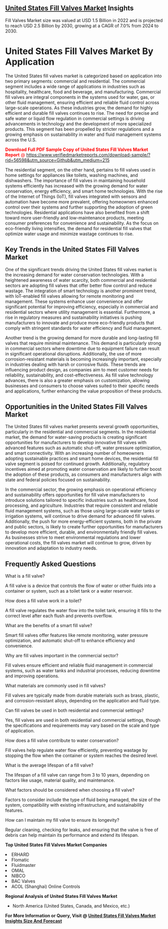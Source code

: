 <h2><a href="https://www.verifiedmarketreports.com/download-sample/?rid=56598&amp;utm_source=Github&amp;utm_medium=215" target="_blank">United States Fill Valves Market</a> Insights</h2><p>Fill Valves Market size was valued at USD 1.5 Billion in 2022 and is projected to reach USD 2.5 Billion by 2030, growing at a CAGR of 7.0% from 2024 to 2030.</p><p> <h1>United States Fill Valves Market By Application</h1> <p>The United States fill valves market is categorized based on application into two primary segments: commercial and residential. The commercial segment includes a wide range of applications in industries such as hospitality, healthcare, food and beverage, and manufacturing. Commercial fill valves are integral components in the systems used for water, gas, or other fluid management, ensuring efficient and reliable fluid control across large-scale operations. As these industries grow, the demand for highly efficient and durable fill valves continues to rise. The need for precise and safe water or liquid flow regulation in commercial settings is driving advancements in technology and the development of more specialized products. This segment has been propelled by stricter regulations and a growing emphasis on sustainability in water and fluid management systems across the U.S. <p><span class=""><span style="color: #ff0000;"><strong>Download Full PDF Sample Copy of United States Fill Valves Market Report</strong> @ </span><a href="https://www.verifiedmarketreports.com/download-sample/?rid=56598&amp;utm_source=Github&amp;utm_medium=215" target="_blank">https://www.verifiedmarketreports.com/download-sample/?rid=56598&amp;utm_source=Github&amp;utm_medium=215</a></span></p></p> <p>The residential segment, on the other hand, pertains to fill valves used in home settings for appliances like toilets, washing machines, and dishwashers. The importance of fill valves in maintaining household systems efficiently has increased with the growing demand for water conservation, energy efficiency, and smart home technologies. With the rise of the Internet of Things (IoT), fill valves integrated with sensors and automation have become more prevalent, offering homeowners enhanced control over their systems and further supporting the adoption of green technologies. Residential applications have also benefited from a shift toward more user-friendly and low-maintenance products, meeting consumer preferences for convenience and sustainability. As the focus on eco-friendly living intensifies, the demand for residential fill valves that optimize water usage and minimize wastage continues to rise.</p> <h2>Key Trends in the United States Fill Valves Market</h2> <p>One of the significant trends driving the United States fill valves market is the increasing demand for water conservation technologies. With a heightened awareness of water scarcity, both commercial and residential sectors are adopting fill valves that offer better flow control and reduce wastage. The integration of smart technology is another prominent trend, with IoT-enabled fill valves allowing for remote monitoring and management. These systems enhance user convenience and offer significant potential for improving efficiency, especially in commercial and residential sectors where utility management is essential. Furthermore, a rise in regulatory measures and sustainability initiatives is pushing manufacturers to innovate and produce more eco-friendly products that comply with stringent standards for water efficiency and fluid management. <p>Another trend is the growing demand for more durable and long-lasting fill valves that require minimal maintenance. This demand is particularly strong in commercial sectors where downtime due to equipment failure can result in significant operational disruptions. Additionally, the use of more corrosion-resistant materials is becoming increasingly important, especially in industries dealing with harsh or corrosive fluids. These trends are influencing product design, as companies aim to meet customer needs for reliability, sustainability, and cost-effectiveness. As fill valve technology advances, there is also a greater emphasis on customization, allowing businesses and consumers to choose valves suited to their specific needs and applications, further enhancing the value proposition of these products.</p> <h2>Opportunities in the United States Fill Valves Market</h2> <p>The United States fill valves market presents several growth opportunities, particularly in the residential and commercial segments. In the residential market, the demand for water-saving products is creating significant opportunities for manufacturers to develop innovative fill valves with advanced features such as automatic shut-off, water pressure optimization, and smart connectivity. With an increasing number of homeowners adopting sustainable practices and smart home devices, the residential fill valve segment is poised for continued growth. Additionally, regulatory incentives aimed at promoting water conservation are likely to further boost the adoption of these products, as consumers and manufacturers align with state and federal policies focused on sustainability. <p>In the commercial sector, the growing emphasis on operational efficiency and sustainability offers opportunities for fill valve manufacturers to introduce solutions tailored to specific industries such as healthcare, food processing, and agriculture. Industries that require consistent and reliable fluid management systems, such as those using large-scale water tanks or irrigation systems, will continue to drive demand for advanced fill valves. Additionally, the push for more energy-efficient systems, both in the private and public sectors, is likely to create further opportunities for manufacturers to develop more efficient, durable, and environmentally friendly fill valves. As businesses strive to meet environmental regulations and lower operational costs, the fill valves market will continue to grow, driven by innovation and adaptation to industry needs.</p> <h2>Frequently Asked Questions</h2> <p>What is a fill valve?</p> <p>A fill valve is a device that controls the flow of water or other fluids into a container or system, such as a toilet tank or a water reservoir.</p> <p>How does a fill valve work in a toilet?</p> <p>A fill valve regulates the water flow into the toilet tank, ensuring it fills to the correct level after each flush and prevents overflow.</p> <p>What are the benefits of a smart fill valve?</p> <p>Smart fill valves offer features like remote monitoring, water pressure optimization, and automatic shut-off to enhance efficiency and convenience.</p> <p>Why are fill valves important in the commercial sector?</p> <p>Fill valves ensure efficient and reliable fluid management in commercial systems, such as water tanks and industrial processes, reducing downtime and improving operations.</p> <p>What materials are commonly used in fill valves?</p> <p>Fill valves are typically made from durable materials such as brass, plastic, and corrosion-resistant alloys, depending on the application and fluid type.</p> <p>Can fill valves be used in both residential and commercial settings?</p> <p>Yes, fill valves are used in both residential and commercial settings, though the specifications and requirements may vary based on the scale and type of application.</p> <p>How does a fill valve contribute to water conservation?</p> <p>Fill valves help regulate water flow efficiently, preventing wastage by stopping the flow when the container or system reaches the desired level.</p> <p>What is the average lifespan of a fill valve?</p> <p>The lifespan of a fill valve can range from 3 to 10 years, depending on factors like usage, material quality, and maintenance.</p> <p>What factors should be considered when choosing a fill valve?</p> <p>Factors to consider include the type of fluid being managed, the size of the system, compatibility with existing infrastructure, and sustainability features.</p> <p>How can I maintain my fill valve to ensure its longevity?</p> <p>Regular cleaning, checking for leaks, and ensuring that the valve is free of debris can help maintain its performance and extend its lifespan.</p> </p><p><strong>Top United States Fill Valves Market Companies</strong></p><div data-test-id=""><p><li>ERHARD</li><li> Flomatic</li><li> Fluidmaster</li><li> OMAL</li><li> NIBCO</li><li> BAC Valves</li><li> ACOL (Shanghai) Online Controls</li></p><div><strong>Regional Analysis of&nbsp;United States Fill Valves Market</strong></div><ul><li dir="ltr"><p dir="ltr">North America&nbsp;(United States, Canada, and Mexico, etc.)</p></li></ul><p><strong>For More Information or Query, Visit @&nbsp;</strong><strong><a href="https://www.verifiedmarketreports.com/product/global-fill-valves-market-2019-by-manufacturers-regions-type-and-application-forecast-to-2024/?utm_source=Github&amp;utm_medium=215" target="_blank">United States Fill Valves Market Insights Size And Forecast</a></strong></p></div>
